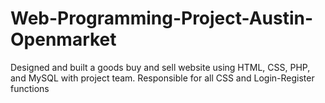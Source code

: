 # Web-Programming-Project-Austin-Openmarket
 Designed and built a goods buy and sell website using HTML, CSS, PHP, and MySQL with project team. Responsible for all CSS and Login-Register functions
